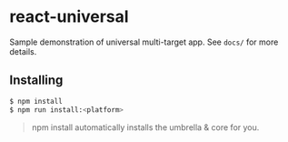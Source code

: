react-universal
===============

Sample demonstration of universal multi-target app. See `docs/` for more details.

## Installing

```bash
$ npm install
$ npm run install:<platform>
```

> npm install automatically installs the umbrella & core for you.
